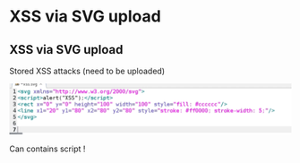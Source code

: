 # XSS via SVG upload

## XSS via SVG upload

Stored XSS attacks \(need to be uploaded\)

![](../../../../.gitbook/assets/0867e0daea104601bb1e0b87778ad550.png)

Can contains script !





